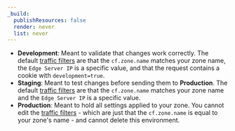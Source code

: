 ```yaml
---
_build:
  publishResources: false
  render: never
  list: never
---
```


- **Development**: Meant to validate that changes work correctly. The default [traffic filters](/version-management/reference/traffic-filters/) are that the `cf.zone.name` matches your zone name, the `Edge Server IP` is a specific value, and that the request contains a cookie with `development=true`.
- **Staging**: Meant to test changes before sending them to **Production**. The default [traffic filters](/version-management/reference/traffic-filters/) are that the `cf.zone.name` matches your zone name and the `Edge Server IP` is a specific value.
- **Production**: Meant to hold all settings applied to your zone. You cannot edit the [traffic filters](/version-management/reference/traffic-filters/) - which are just that the `cf.zone.name` is equal to your zone's name - and cannot delete this environment.